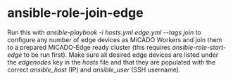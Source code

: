 # ansible-role-join-edge

Run this with _ansible-playbook -i hosts.yml edge.yml --tags join_ to configure any number of edge devices as MiCADO Workers and join them to a prepared MiCADO-Edge ready cluster (this requires *ansible-role-start-edge* to be run first). Make sure all desired edge devices are listed under the *edgenodes* key in the _hosts_ file and that they are populated with the correct *ansible_host* (IP) and *ansible_user* (SSH username).